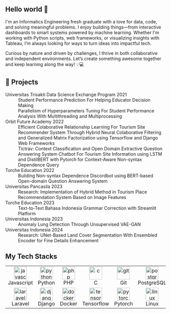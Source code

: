 <h2 align="left">Hello world 👋</h2>
I'm an Informatics Engineering fresh graduate with a love for data, code, and solving meaningful problems. I enjoy building things—from interactive dashboards to smart systems powered by machine learning. Whether I'm working with Python scripts, web frameworks, or visualizing insights with Tableau, I’m always looking for ways to turn ideas into impactful tech.

Curious by nature and driven by challenges, I thrive in both collaborative and independent environments. Let’s create something awesome together and keep learning along the way! 💡💻

<h2 align="left">🔭 Projects</h2>

<dl>
   <dt>Universitas Trisakti Data Science Exchange Program 2021</dt>
   <dd>Student Performance Prediction For Helping Educator Decision Making</dd>
   <dd>Parallelism of Hyperparameters Tuning For Student Performance Analysis With Multithreading and Multiprocessing</dd>

   <dt>Orbit Future Academy 2022</dt>
   <dd> Efficient Colaborative Relationship Learning For Tourism Site Recommender System Through Hybrid Neural Colaborative Filtering and Generalized Matrix Factorization using Tensorflow and Django Web Frameworks</dd>
   <dd>Tictrav: Context Classification and Open Domain Extractive Question Answering System Chatbot For Tourism Site Information using LSTM and DistilBERT with Pytorch for Context-Aware Non-syntax Dependence Query</dd>

   <dt>Torche Education 2022</dt>
   <dd> Building Non-syntax Dependence Discordbot using BERT-based Open-domain Question Answering System</dd>

   <dt>Universitas Pancasila 2023</dt>
   <dd> Research: Implementation of Hybrid Method in Tourism Place Recommendation System Based on Image Features</dd>

   <dt>Torche Education 2023</dt>
   <dd> Text-to-Text Bahasa Indonesia Grammar Correction with Streamlit Platform</dd>

   <dt>Universitas Indonesia 2023</dt>
   <dd> Anomaly Lung Detection Through Unsupervised VAE-GAN</dd>

   <dt>Universitas Indonesia 2024</dt>
   <dd> Research: UNet-Based Land Cover Segmentation With Ensembled Encoder for Fine Details Enhancement</dd>
</dl>

<h2 align="left">My Tech Stacks</h2>
<table align="center">
    <tr>
        <td align="center"  width="96">
            <img src="https://skillicons.dev/icons?i=js" alt="javascript" height="40" width="40" />
            <br>Javascript
        </td>
        <td align="center"  width="96">
            <img src="https://skillicons.dev/icons?i=py" alt="python" height="40" width="40" />
            <br>Python
        </td>
        <td align="center"  width="96">
            <img src="https://skillicons.dev/icons?i=php" alt="php" height="40" width="40" />
            <br>PHP
        </td>
        <td align="center"  width="96">
            <img src="https://skillicons.dev/icons?i=c" alt="c" height="40" width="40" />
            <br>C
        </td>
        <td align="center"  width="96">
            <img src="https://skillicons.dev/icons?i=git" alt="git" height="40" width="40" />
            <br>Git
        </td>
        <td align="center"  width="96">
            <img src="https://skillicons.dev/icons?i=postgres" alt="postgres" height="40" width="40" />
            <br>PostgreSQL
        </td>
        <td align="center"  width="96">
            <img src="https://skillicons.dev/icons?i=mysql" alt="mysql" height="40" width="40" />
            <br>MySQL
        </td>
    </tr>
    <tr>
        <td align="center"  width="96">
            <img src="https://skillicons.dev/icons?i=laravel" alt="laravel" height="40" width="40" />
            <br>Laravel
        </td>
        <td align="center"  width="96">
            <img src="https://skillicons.dev/icons?i=django" alt="django" height="40" width="40" />
            <br>Django
        </td>
        <td align="center"  width="96">
            <img src="https://skillicons.dev/icons?i=docker" alt="docker" height="40" width="40" />
            <br>Docker
        </td>
        <td align="center"  width="96">
            <img src="https://skillicons.dev/icons?i=tensorflow" alt="tensorflow" height="40" width="40" />
            <br>Tensorflow
        </td>
        <td align="center"  width="96">
            <img src="https://skillicons.dev/icons?i=pytorch" alt="pytorch" height="40" width="40" />
            <br>Pytorch
        </td>
        <td align="center"  width="96">
            <img src="https://skillicons.dev/icons?i=linux" alt="linux" height="40" width="40" />
            <br>Linux
        </td>
        <td align="center"  width="96">
            <img src="https://skillicons.dev/icons?i=figma" alt="figma" height="40" width="40" />
            <br>Figma
        </td>
    </tr>
</table>
